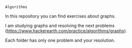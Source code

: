 `Algorithms`

In this repository you can find exercises about graphs.

I am studying graphs and resolving the next problems (https://www.hackerearth.com/practice/algorithms/graphs).

Each folder has only one problem and your resolution.